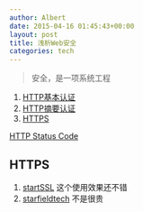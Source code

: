 ```yaml
---
author: Albert
date: 2015-04-16 01:45:43+00:00
layout: post
title: 浅析Web安全 
categories: tech
---
```


> 安全，是一项系统工程

1. [HTTP基本认证](http://zh.wikipedia.org/wiki/HTTP%E5%9F%BA%E6%9C%AC%E8%AE%A4%E8%AF%81)
2. [HTTP摘要认证](http://zh.wikipedia.org/wiki/HTTP%E6%91%98%E8%A6%81%E8%AE%A4%E8%AF%81)
3. [HTTPS](http://zh.wikipedia.org/wiki/%E8%B6%85%E6%96%87%E6%9C%AC%E4%BC%A0%E8%BE%93%E5%AE%89%E5%85%A8%E5%8D%8F%E8%AE%AE)

[HTTP Status Code](http://en.wikipedia.org/wiki/List_of_HTTP_status_codes)

HTTPS
-----

1. [startSSL](http://www.startssl.com/) 这个使用效果还不错
2. [starfieldtech](https://www.starfieldtech.com/) 不是很贵
